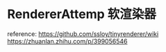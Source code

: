 # RendererAttemp 软渲染器

reference:
https://github.com/ssloy/tinyrenderer/wiki
https://zhuanlan.zhihu.com/p/399056546
